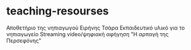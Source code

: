 # teaching-resourses
Αποθετήριο της νηπιαγωγού Ειρήνης Τσάρα 
Εκπαιδευτικό υλικό για το νηπιαγωγείο
Streaming video/ψηφιακή αφήγηση "Η αρπαγή της Περσεφόνης"
